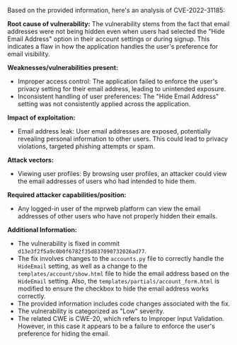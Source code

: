 Based on the provided information, here's an analysis of CVE-2022-31185:

**Root cause of vulnerability:**
The vulnerability stems from the fact that email addresses were not being hidden even when users had selected the "Hide Email Address" option in their account settings or during signup. This indicates a flaw in how the application handles the user's preference for email visibility.

**Weaknesses/vulnerabilities present:**
- Improper access control: The application failed to enforce the user's privacy setting for their email address, leading to unintended exposure.
- Inconsistent handling of user preferences: The "Hide Email Address" setting was not consistently applied across the application.

**Impact of exploitation:**
- Email address leak: User email addresses are exposed, potentially revealing personal information to other users. This could lead to privacy violations, targeted phishing attempts or spam.

**Attack vectors:**
- Viewing user profiles: By browsing user profiles, an attacker could view the email addresses of users who had intended to hide them.

**Required attacker capabilities/position:**
- Any logged-in user of the mprweb platform can view the email addresses of other users who have not properly hidden their emails.

**Additional Information:**

- The vulnerability is fixed in commit `d13e3f2f5a9c0b0f6782f35d837090732026ad77`.
- The fix involves changes to the `accounts.py` file to correctly handle the `HideEmail` setting, as well as a change to the `templates/account/show.html` file to hide the email address based on the `HideEmail` setting. Also, the `templates/partials/account_form.html` is modified to ensure the checkbox to hide the email address works correctly.
- The provided information includes code changes associated with the fix.
- The vulnerability is categorized as "Low" severity.
- The related CWE is CWE-20, which refers to Improper Input Validation. However, in this case it appears to be a failure to enforce the user's preference for hiding the email.